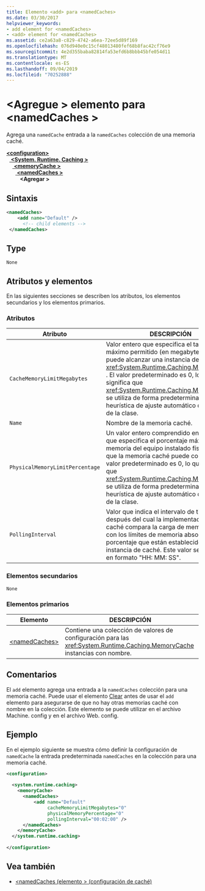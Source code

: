 ```yaml
---
title: Elemento <add> para <namedCaches>
ms.date: 03/30/2017
helpviewer_keywords:
- add element for <namedCaches>
- <add> element for <namedCaches>
ms.assetid: ce2a63a8-c829-4742-a6ea-72ee5d89f169
ms.openlocfilehash: 076d940e0c15cf48013480fef68b8fac42cf76e9
ms.sourcegitcommit: 4e2d355baba82814fa53efd6b8bbb45bfe054d11
ms.translationtype: MT
ms.contentlocale: es-ES
ms.lasthandoff: 09/04/2019
ms.locfileid: "70252888"
---
```

# <a name="add-element-for-namedcaches"></a>\<Agregue > elemento para \<namedCaches >
Agrega una `namedCache` entrada a la `namedCaches` colección de una memoria caché.  
  
[ **\<configuration>** ](../configuration-element.md)\
&nbsp;&nbsp;[ **\<System. Runtime. Caching >** ](system-runtime-caching-element-cache-settings.md)\
&nbsp;&nbsp;&nbsp;&nbsp;[ **\<memoryCache >** ](memorycache-element-cache-settings.md)\
&nbsp;&nbsp;&nbsp;&nbsp;&nbsp;&nbsp;[ **\<namedCaches >** ](namedcaches-element-cache-settings.md)\
&nbsp;&nbsp;&nbsp;&nbsp;&nbsp;&nbsp;&nbsp;&nbsp; **\<Agregar >**  
  
## <a name="syntax"></a>Sintaxis  
  
```xml  
<namedCaches>  
    <add name="Default" />  
      <!-- child elements -->  
 </namedCaches>  
```  
  
## <a name="type"></a>Type  
 `None`  
  
## <a name="attributes-and-elements"></a>Atributos y elementos  
 En las siguientes secciones se describen los atributos, los elementos secundarios y los elementos primarios.  
  
### <a name="attributes"></a>Atributos  
  
|Atributo|DESCRIPCIÓN|  
|-|-|  
|`CacheMemoryLimitMegabytes`|Valor entero que especifica el tamaño máximo permitido (en megabytes) que puede alcanzar una instancia de un <xref:System.Runtime.Caching.MemoryCache> . El valor predeterminado es 0, lo que significa que <xref:System.Runtime.Caching.MemoryCache> se utiliza de forma predeterminada la heurística de ajuste automático de tamaño de la clase.|  
|`Name`|Nombre de la memoria caché.|  
|`PhysicalMemoryLimitPercentage`|Un valor entero comprendido entre 0 y 100 que especifica el porcentaje máximo de memoria del equipo instalado físicamente que la memoria caché puede consumir. El valor predeterminado es 0, lo que significa que <xref:System.Runtime.Caching.MemoryCache> se utiliza de forma predeterminada la heurística de ajuste automático de tamaño de la clase.|  
|`PollingInterval`|Valor que indica el intervalo de tiempo después del cual la implementación de caché compara la carga de memoria actual con los límites de memoria absoluto y de porcentaje que están establecidos para la instancia de caché. Este valor se especifica en formato "HH: MM: SS".|  
  
### <a name="child-elements"></a>Elementos secundarios  
 `None`  
  
### <a name="parent-elements"></a>Elementos primarios  
  
|Elemento|DESCRIPCIÓN|  
|-------------|-----------------|  
|[\<namedCaches>](namedcaches-element-cache-settings.md)|Contiene una colección de valores de configuración para las <xref:System.Runtime.Caching.MemoryCache> instancias con nombre.|  
  
## <a name="remarks"></a>Comentarios  
 El `add` elemento agrega una entrada a la `namedCaches` colección para una memoria caché. Puede usar el elemento [Clear](clear-element-for-namedcaches.md) antes de usar el `add` elemento para asegurarse de que no hay otras memorias caché con nombre en la colección. Este elemento se puede utilizar en el archivo Machine. config y en el archivo Web. config.  
  
## <a name="example"></a>Ejemplo  
 En el ejemplo siguiente se muestra cómo definir la configuración de `namedCache` la entrada predeterminada `namedCaches` en la colección para una memoria caché.  
  
```xml  
<configuration>  
  
  <system.runtime.caching>  
    <memoryCache>  
      <namedCaches>  
          <add name="Default"   
               cacheMemoryLimitMegabytes="0"   
               physicalMemoryPercentage="0"  
               pollingInterval="00:02:00" />  
      </namedCaches>  
    </memoryCache>  
  </system.runtime.caching>  
  
</configuration>  
```  
  
## <a name="see-also"></a>Vea también

- [\<namedCaches (elemento > (configuración de caché)](namedcaches-element-cache-settings.md)
